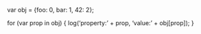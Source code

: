 var obj = {foo: 0, bar: 1, 42: 2};

for (var prop in obj) { log(‘property:’ + prop, ‘value:’ + obj\[prop\]); }
